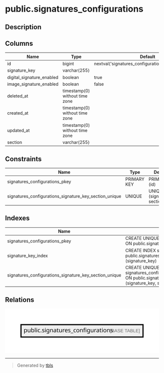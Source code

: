 # public.signatures_configurations

## Description

## Columns

| Name                      | Type                           | Default                                               | Nullable |
| ------------------------- | ------------------------------ | ----------------------------------------------------- | -------- |
| id                        | bigint                         | nextval('signatures_configurations_id_seq'::regclass) | false    |
| signature_key             | varchar(255)                   |                                                       | false    |
| digital_signature_enabled | boolean                        | true                                                  | false    |
| image_signature_enabled   | boolean                        | false                                                 | false    |
| deleted_at                | timestamp(0) without time zone |                                                       | true     |
| created_at                | timestamp(0) without time zone |                                                       | true     |
| updated_at                | timestamp(0) without time zone |                                                       | true     |
| section                   | varchar(255)                   |                                                       | true     |

## Constraints

| Name                                                   | Type        | Definition                      |
| ------------------------------------------------------ | ----------- | ------------------------------- |
| signatures_configurations_pkey                         | PRIMARY KEY | PRIMARY KEY (id)                |
| signatures_configurations_signature_key_section_unique | UNIQUE      | UNIQUE (signature_key, section) |

## Indexes

| Name                                                   | Definition                                                                                                                                          |
| ------------------------------------------------------ | --------------------------------------------------------------------------------------------------------------------------------------------------- |
| signatures_configurations_pkey                         | CREATE UNIQUE INDEX signatures_configurations_pkey ON public.signatures_configurations USING btree (id)                                             |
| signature_key_index                                    | CREATE INDEX signature_key_index ON public.signatures_configurations USING btree (signature_key)                                                    |
| signatures_configurations_signature_key_section_unique | CREATE UNIQUE INDEX signatures_configurations_signature_key_section_unique ON public.signatures_configurations USING btree (signature_key, section) |

## Relations

![er](public.signatures_configurations.svg)

---

> Generated by [tbls](https://github.com/k1LoW/tbls)

